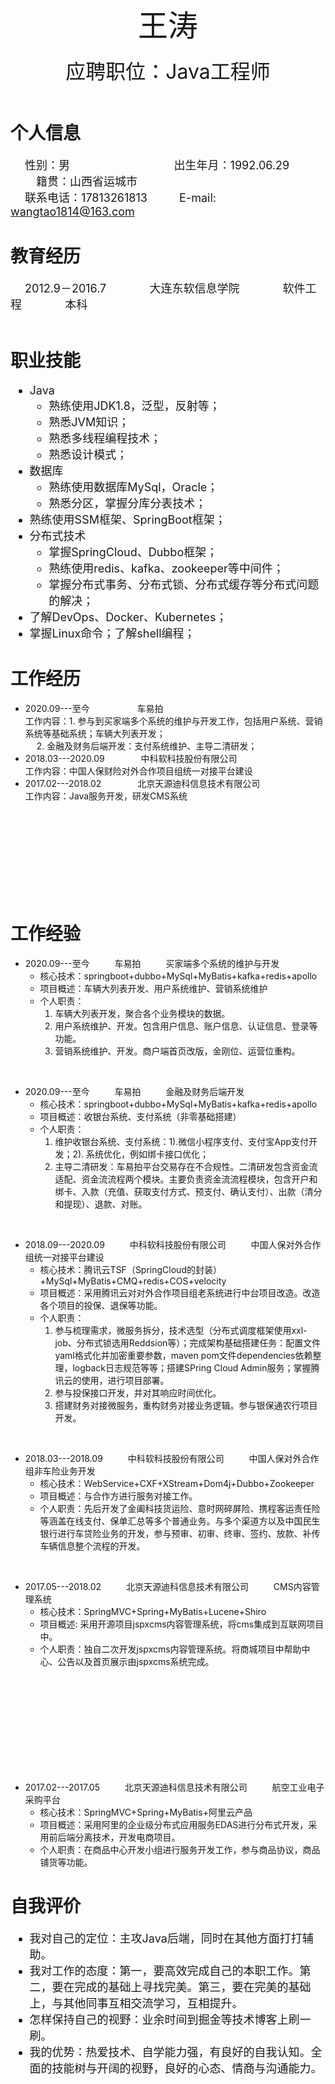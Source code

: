 <center><font size = "8">王涛</font></center>  
<br/>
<center><font size = "6">应聘职位：Java工程师</font></center>
<br/>


# 个人信息
<font size = "4.5">&emsp; 性别：男    &emsp;  &emsp; &emsp; &emsp; &emsp; &emsp; &emsp;  出生年月：1992.06.29 &emsp; &emsp; &emsp;  &emsp;籍贯：山西省运城市</font>  
<font size = "4.5">&emsp; 联系电话：17813261813  &emsp; &emsp;  E-mail: wangtao1814@163.com</font>
<br/>


# 教育经历
<font size = "4.5">&emsp; 2012.9－2016.7&emsp; &emsp; &emsp; 大连东软信息学院&emsp; &emsp; &emsp; 软件工程&emsp; &emsp; &emsp; 本科</font>  
<br/>

# 职业技能
<font size = "4.5">

* Java
    * 熟练使用JDK1.8，泛型，反射等；
    * 熟悉JVM知识；
    * 熟悉多线程编程技术；
    * 熟悉设计模式；
* 数据库
    * 熟练使用数据库MySql，Oracle；
    * 熟悉分区，掌握分库分表技术；
* 熟练使用SSM框架、SpringBoot框架；
* 分布式技术
    * 掌握SpringCloud、Dubbo框架；
    * 熟练使用redis、kafka、zookeeper等中间件；
    * 掌握分布式事务、分布式锁、分布式缓存等分布式问题的解决；
* 了解DevOps、Docker、Kubernetes；
* 掌握Linux命令；了解shell编程；

</font>



# 工作经历
* 2020.09---至今 &emsp; &emsp; &emsp; &emsp; 车易拍    
  工作内容：1. 参与到买家端多个系统的维护与开发工作，包括用户系统、营销系统等基础系统；车辆大列表开发；  
  &emsp; 2. 金融及财务后端开发：支付系统维护、主导二清研发；
* 2018.03---2020.09  &emsp; &emsp; &emsp;  中科软科技股份有限公司  
  工作内容：中国人保财险对外合作项目组统一对接平台建设
* 2017.02---2018.02  &emsp; &emsp; &emsp;  北京天源迪科信息技术有限公司  
  工作内容：Java服务开发，研发CMS系统  
  </font>

<br/>
<br/>
<br/>
<br/>
<br/>
<br/>
<br/>
<br/>


# 工作经验
* 2020.09---至今 &emsp; &emsp; 车易拍 &emsp; &emsp; 买家端多个系统的维护与开发
    * 核心技术：springboot+dubbo+MySql+MyBatis+kafka+redis+apollo
    * 项目概述：车辆大列表开发、用户系统维护、营销系统维护
    * 个人职责：
        1. 车辆大列表开发，聚合各个业务模块的数据。
        2. 用户系统维护、开发。包含用户信息、账户信息、认证信息、登录等功能。
        3. 营销系统维护、开发。商户端首页改版，金刚位、运营位重构。  

<br/>

* 2020.09---至今 &emsp; &emsp; 车易拍 &emsp; &emsp; 金融及财务后端开发
    * 核心技术：springboot+dubbo+MySql+MyBatis+kafka+redis+apollo
    * 项目概述：收银台系统、支付系统（非零基础搭建）
    * 个人职责：
        1. 维护收银台系统、支付系统：1).微信小程序支付、支付宝App支付开发；2). 系统优化，例如绑卡接口优化；
        2. 主导二清研发：车易拍平台交易存在不合规性。二清研发包含资金流适配、资金流流程两个模块。主要负责资金流流程模块，包含开户和绑卡、入款（充值、获取支付方式、预支付、确认支付）、出款（清分和提现）、退款、对账。
        
<br/>

* 2018.09---2020.09 &emsp; &emsp; 中科软科技股份有限公司 &emsp; &emsp; 中国人保对外合作组统一对接平台建设
    * 核心技术：腾讯云TSF（SpringCloud的封装）+MySql+MyBatis+CMQ+redis+COS+velocity
    * 项目概述：采用腾讯云对对外合作项目组老系统进行中台项目改造。改造各个项目的投保、退保等功能。
    * 个人职责：
        1. 参与梳理需求，微服务拆分，技术选型（分布式调度框架使用xxl-job、分布式锁选用Reddsion等）；完成架构基础搭建任务：配置文件yaml格式化并加密重要参数，maven pom文件dependencies依赖整理，logback日志规范等等；搭建SPring Cloud Admin服务；掌握腾讯云的使用，进行项目部署。
        2. 参与投保接口开发，并对其响应时间优化。  
        3. 搭建财务对接微服务，重构财务对接业务逻辑。参与银保通农行项目开发。

<br/>

* 2018.03---2018.09 &emsp; &emsp; 中科软科技股份有限公司 &emsp; &emsp; 中国人保对外合作组非车险业务开发
    * 核心技术：WebService+CXF+XStream+Dom4j+Dubbo+Zookeeper
    * 项目概述：与合作方进行服务对接工作。
    * 个人职责：先后开发了金阖科技货运险、意时网碎屏险、携程客运责任险等涵盖在线支付、保单汇总等多个普通业务。与多个渠道方以及中国民生银行进行车贷险业务的开发，参与预审、初审、终审、签约、放款、补传车辆信息整个流程的开发。  

<br/>

* 2017.05---2018.02 &emsp; &emsp; 北京天源迪科信息技术有限公司 &emsp; &emsp; CMS内容管理系统
    * 核心技术：SpringMVC+Spring+MyBatis+Lucene+Shiro
    * 项目概述: 采用开源项目jspxcms内容管理系统，将cms集成到互联网项目中。
    * 个人职责：独自二次开发jspxcms内容管理系统。将商城项目中帮助中心、公告以及首页展示由jspxcms系统完成。

<br/>
<br/>
<br/>
<br/>
<br/>
<br/>
<br/>
<br/>
<br/>

* 2017.02---2017.05 &emsp; &emsp; 北京天源迪科信息技术有限公司 &emsp; &emsp; 航空工业电子采购平台
    * 核心技术：SpringMVC+Spring+MyBatis+阿里云产品  
    * 项目概述：采用阿里的企业级分布式应用服务EDAS进行分布式开发，采用前后端分离技术，开发电商项目。
    * 个人职责：在商品中心开发小组进行服务开发工作，参与商品协议，商品铺货等功能。



# 自我评价
<font size = "4.5">

* 我对自己的定位：主攻Java后端，同时在其他方面打打辅助。
* 我对工作的态度：第一，要高效完成自己的本职工作。第二，要在完成的基础上寻找完美。第三，要在完美的基础上，与其他同事互相交流学习，互相提升。
* 怎样保持自己的视野：业余时间到掘金等技术博客上刷一刷。
* 我的优势：热爱技术、自学能力强，有良好的自我认知。全面的技能树与开阔的视野，良好的心态、情商与沟通能力。

</font>
